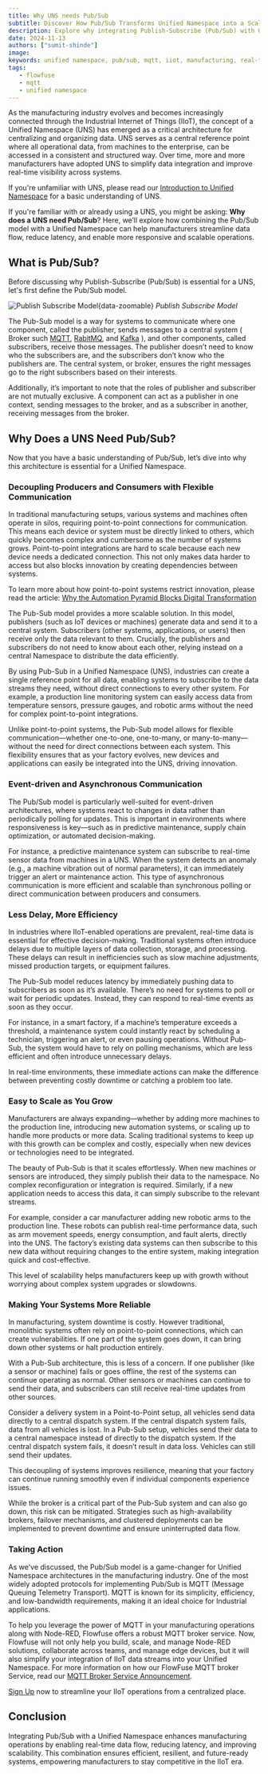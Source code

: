 ```yaml
---
title: Why UNS needs Pub/Sub
subtitle: Discover How Pub/Sub Transforms Unified Namespace into a Scalable, Real-Time Data Powerhouse for Modern Manufacturing.
description: Explore why integrating Publish-Subscribe (Pub/Sub) with Unified Namespace (UNS) is key to optimizing manufacturing data flow. Learn how this combination reduces latency, improves scalability, and enables real-time decision-making in IIoT systems.
date: 2024-11-13
authors: ["sumit-shinde"]
image: 
keywords: unified namespace, pub/sub, mqtt, iiot, manufacturing, real-time data, event-driven, scalability, smart factory, flowfuse, iot integration
tags:
   - flowfuse
   - mqtt 
   - unified namespace
---
```


As the manufacturing industry evolves and becomes increasingly connected through the Industrial Internet of Things (IIoT), the concept of a Unified Namespace (UNS) has emerged as a critical architecture for centralizing and organizing data. UNS serves as a central reference point where all operational data, from machines to the enterprise, can be accessed in a consistent and structured way. Over time, more and more manufacturers have adopted UNS to simplify data integration and improve real-time visibility across systems.

If you're unfamiliar with UNS, please read our [Introduction to Unified Namespace](/blog/2023/12/introduction-to-unified-namespace/) for a basic understanding of UNS.

<!--more-->

If you're familiar with or already using a UNS, you might be asking: **Why does a UNS need Pub/Sub**? Here, we’ll explore how combining the Pub/Sub model with a Unified Namespace can help manufacturers streamline data flow, reduce latency, and enable more responsive and scalable operations.

## What is Pub/Sub?

Before discussing why Publish-Subscribe (Pub/Sub) is essential for a UNS, let's first define the Pub/Sub model.

![Publish Subscribe Model](./images/pub-sub.png){data-zoomable}
_Publish Subscribe Model_

The Pub-Sub model is a way for systems to communicate where one component, called the publisher, sends messages to a central system ( Broker such [MQTT](/blog/2024/06/how-to-use-mqtt-in-node-red/), [RabitMQ](/node-red/protocol/amqp/), and [Kafka](/blog/2024/03/using-kafka-with-node-red/) ), and other components, called subscribers, receive those messages. The publisher doesn’t need to know who the subscribers are, and the subscribers don’t know who the publishers are. The central system, or broker, ensures the right messages go to the right subscribers based on their interests.

Additionally, it’s important to note that the roles of publisher and subscriber are not mutually exclusive. A component can act as a publisher in one context, sending messages to the broker, and as a subscriber in another, receiving messages from the broker.

## Why Does a UNS Need Pub/Sub?

Now that you have a basic understanding of Pub/Sub, let’s dive into why this architecture is essential for a Unified Namespace.

### Decoupling Producers and Consumers with Flexible Communication

In traditional manufacturing setups, various systems and machines often operate in silos, requiring point-to-point connections for communication. This means each device or system must be directly linked to others, which quickly becomes complex and cumbersome as the number of systems grows. Point-to-point integrations are hard to scale because each new device needs a dedicated connection. This not only makes data harder to access but also blocks innovation by creating dependencies between systems.

To learn more about how point-to-point systems restrict innovation, please read the article: [Why the Automation Pyramid Blocks Digital Transformation](/blog/2023/08/isa-95-automation-pyramid-to-unified-namespace/)

The Pub-Sub model provides a more scalable solution. In this model, publishers (such as IoT devices or machines) generate data and send it to a central system. Subscribers (other systems, applications, or users) then receive only the data relevant to them. Crucially, the publishers and subscribers do not need to know about each other, relying instead on a central Namespace to distribute the data efficiently.

By using Pub-Sub in a Unified Namespace (UNS), industries can create a single reference point for all data, enabling systems to subscribe to the data streams they need, without direct connections to every other system. For example, a production line monitoring system can easily access data from temperature sensors, pressure gauges, and robotic arms without the need for complex point-to-point integrations.

Unlike point-to-point systems, the Pub-Sub model allows for flexible communication—whether one-to-one, one-to-many, or many-to-many—without the need for direct connections between each system. This flexibility ensures that as your factory evolves, new devices and applications can easily be integrated into the UNS, driving innovation.

### Event-driven and Asynchronous Communication

The Pub/Sub model is particularly well-suited for event-driven architectures, where systems react to changes in data rather than periodically polling for updates. This is important in environments where responsiveness is key—such as in predictive maintenance, supply chain optimization, or automated decision-making.

For instance, a predictive maintenance system can subscribe to real-time sensor data from machines in a UNS. When the system detects an anomaly (e.g., a machine vibration out of normal parameters), it can immediately trigger an alert or maintenance action. This type of asynchronous communication is more efficient and scalable than synchronous polling or direct communication between producers and consumers.

### Less Delay, More Efficiency

In industries where IIoT-enabled operations are prevalent, real-time data is essential for effective decision-making. Traditional systems often introduce delays due to multiple layers of data collection, storage, and processing. These delays can result in inefficiencies such as slow machine adjustments, missed production targets, or equipment failures.

The Pub-Sub model reduces latency by immediately pushing data to subscribers as soon as it’s available. There’s no need for systems to poll or wait for periodic updates. Instead, they can respond to real-time events as soon as they occur.

For instance, in a smart factory, if a machine’s temperature exceeds a threshold, a maintenance system could instantly react by scheduling a technician, triggering an alert, or even pausing operations. Without Pub-Sub, the system would have to rely on polling mechanisms, which are less efficient and often introduce unnecessary delays.

In real-time environments, these immediate actions can make the difference between preventing costly downtime or catching a problem too late.

### Easy to Scale as You Grow

Manufacturers are always expanding—whether by adding more machines to the production line, introducing new automation systems, or scaling up to handle more products or more data. Scaling traditional systems to keep up with this growth can be complex and costly, especially when new devices or technologies need to be integrated.

The beauty of Pub-Sub is that it scales effortlessly. When new machines or sensors are introduced, they simply publish their data to the namespace. No complex reconfiguration or integration is required. Similarly, if a new application needs to access this data, it can simply subscribe to the relevant streams.

For example, consider a car manufacturer adding new robotic arms to the production line. These robots can publish real-time performance data, such as arm movement speeds, energy consumption, and fault alerts, directly into the UNS. The factory’s existing data systems can then subscribe to this new data without requiring changes to the entire system, making integration quick and cost-effective.

This level of scalability helps manufacturers keep up with growth without worrying about complex system upgrades or slowdowns.

### Making Your Systems More Reliable

In manufacturing, system downtime is costly. However traditional, monolithic systems often rely on point-to-point connections, which can create vulnerabilities. If one part of the system goes down, it can bring down other systems or halt production entirely.

With a Pub-Sub architecture, this is less of a concern. If one publisher (like a sensor or machine) fails or goes offline, the rest of the systems can continue operating as normal. Other sensors or machines can continue to send their data, and subscribers can still receive real-time updates from other sources.

Consider a delivery system in a Point-to-Point setup, all vehicles send data directly to a central dispatch system. If the central dispatch system fails, data from all vehicles is lost. In a Pub-Sub setup, vehicles send their data to a central namespace instead of directly to the dispatch system. If the central dispatch system fails, it doesn’t result in data loss. Vehicles can still send their updates.

This decoupling of systems improves resilience, meaning that your factory can continue running smoothly even if individual components experience issues.

While the broker is a critical part of the Pub-Sub system and can also go down, this risk can be mitigated. Strategies such as high-availability brokers, failover mechanisms, and clustered deployments can be implemented to prevent downtime and ensure uninterrupted data flow.

### Taking Action

As we've discussed, the Pub/Sub model is a game-changer for Unified Namespace architectures in the manufacturing industry. One of the most widely adopted protocols for implementing Pub/Sub is MQTT (Message Queuing Telemetry Transport). MQTT is known for its simplicity, efficiency, and low-bandwidth requirements, making it an ideal choice for Industrial applications.

To help you leverage the power of MQTT in your manufacturing operations along with Node-RED, Flowfuse offers a robust MQTT broker service. Now, Flowfuse will not only help you build, scale, and manage Node-RED solutions, collaborate across teams, and manage edge devices, but it will also simplify your integration of IIoT data streams into your Unified Namespace. For more information on how our FlowFuse MQTT broker Service, read our [MQTT Broker Service Announcement](/blog/2024/10/announcement-mqtt-broker/).

[Sign Up](https://app.flowfuse.com/account/create) now to streamline your IIoT operations from a centralized place.

## Conclusion 

Integrating Pub/Sub with a Unified Namespace enhances manufacturing operations by enabling real-time data flow, reducing latency, and improving scalability. This combination ensures efficient, resilient, and future-ready systems, empowering manufacturers to stay competitive in the IIoT era.
